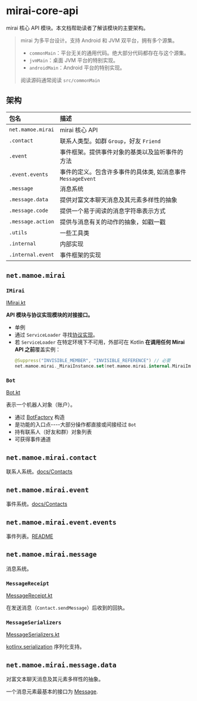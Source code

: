 # mirai-core-api

mirai 核心 API 模块。本文档帮助读者了解该模块的主要架构。

> mirai 为多平台设计。支持 Android 和 JVM 双平台，拥有多个源集。
>
> - `commonMain`：平台无关的通用代码。绝大部分代码都存在与这个源集。
> - `jvmMain`：桌面 JVM 平台的特别实现。
> - `androidMain`：Android 平台的特别实现。
>
> 阅读源码通常阅读 `src/commonMain`

## 架构

| 包名               | 描述                                                |
|:------------------|:----------------------------------------------------|
| `net.mamoe.mirai` | mirai 核心 API                                      |
| `.contact`        | 联系人类型。如群 `Group`，好友 `Friend`                 |
| `.event`          | 事件框架。提供事件对象的基类以及监听事件的方法               |
| `.event.events`   | 事件的定义。包含许多事件的具体类, 如消息事件 `MessageEvent` |
| `.message`        | 消息系统                                             |
| `.message.data`   | 提供对富文本聊天消息及其元素多样性的抽象                    |
| `.message.code`   | 提供一个易于阅读的消息字符串表示方式                       |
| `.message.action` | 提供与消息有关的动作的抽象，如戳一戳                       |
| `.utils`          | 一些工具类                                            |
| `.internal`       | 内部实现                                             |
| `.internal.event` | 事件框架的实现                                        |

## `net.mamoe.mirai`

### `IMirai`
[IMirai.kt](src/commonMain/kotlin/IMirai.kt#L33)

**API 模块与协议实现模块的对接接口。**

- 单例
- 通过 `ServiceLoader` 寻找[协议实现](../mirai-core/README.md)。
- 若 `ServiceLoader` 在特定环境下不可用，外部可在 Kotlin **在调用任何 Mirai API 之前**覆盖实例：
  ```kotlin
  @Suppress("INVISIBLE_MEMBER", "INVISIBLE_REFERENCE") // 必要
  net.mamoe.mirai._MiraiInstance.set(net.mamoe.mirai.internal.MiraiImpl())
  ```

### `Bot`

[BotFactory]: src/commonMain/kotlin/BotFactory.kt

[Bot.kt](src/commonMain/kotlin/IMirai.kt#L29)

表示一个机器人对象（账户）。

- 通过 [BotFactory] 构造
- 是功能的入口点----大部分操作都直接或间接经过 `Bot`
- 持有联系人（好友和群）对象列表
- 可获得事件通道

## `net.mamoe.mirai.contact`

联系人系统。[docs/Contacts](../docs/Contacts.md)

## `net.mamoe.mirai.event`

事件系统。[docs/Contacts](../docs/Contacts.md)

## `net.mamoe.mirai.event.events`

事件列表。[README](src/commonMain/kotlin/event/events/README.md#事件)

## `net.mamoe.mirai.message`

消息系统。

### `MessageReceipt`

[MessageReceipt.kt](src/commonMain/kotlin/message/MessageReceipt.kt#L25)

在发送消息（`Contact.sendMessage`）后收到的回执。

### `MessageSerializers`

[MessageSerializers.kt](src/commonMain/kotlin/message/MessageSerializers.kt#L27)

[kotlinx.serialization](https://github.com/kotlin/kotlinx.serialization) 序列化支持。

## `net.mamoe.mirai.message.data`

对富文本聊天消息及其元素多样性的抽象。

一个消息元素最基本的接口为 [Message](src/commonMain/kotlin/message/data/Message.kt#L30).
